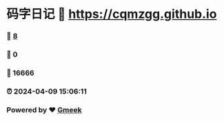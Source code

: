 # 码字日记 :link: https://cqmzgg.github.io 
### :page_facing_up: [8](https://cqmzgg.github.io/tag.html) 
### :speech_balloon: 0 
### :hibiscus: 16666 
### :alarm_clock: 2024-04-09 15:06:11 
### Powered by :heart: [Gmeek](https://github.com/Meekdai/Gmeek)
